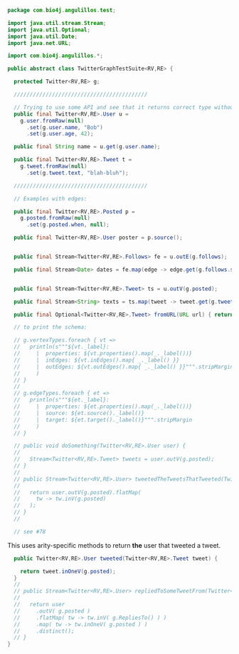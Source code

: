
```java
package com.bio4j.angulillos.test;

import java.util.stream.Stream;
import java.util.Optional;
import java.util.Date;
import java.net.URL;

import com.bio4j.angulillos.*;

public abstract class TwitterGraphTestSuite<RV,RE> {

  protected Twitter<RV,RE> g;

  //////////////////////////////////////////

  // Trying to use some API and see that it returns correct type without any conversions:
  public final Twitter<RV,RE>.User u =
    g.user.fromRaw(null)
      .set(g.user.name, "Bob")
      .set(g.user.age, 42);

  public final String name = u.get(g.user.name);

  public final Twitter<RV,RE>.Tweet t =
    g.tweet.fromRaw(null)
      .set(g.tweet.text, "blah-bluh");

  //////////////////////////////////////////

  // Examples with edges:

  public final Twitter<RV,RE>.Posted p =
    g.posted.fromRaw(null)
      .set(g.posted.when, null);

  public final Twitter<RV,RE>.User poster = p.source();


  public final Stream<Twitter<RV,RE>.Follows> fe = u.outE(g.follows);

  public final Stream<Date> dates = fe.map(edge -> edge.get(g.follows.since));


  public final Stream<Twitter<RV,RE>.Tweet> ts = u.outV(g.posted);

  public final Stream<String> texts = ts.map(tweet -> tweet.get(g.tweet.text));

  public final Optional<Twitter<RV,RE>.Tweet> fromURL(URL url) { return g.tweet.byUrl.find(url); }

  // to print the schema:

  // g.vertexTypes.foreach { vt =>
  //   println(s"""${vt._label}:
  //     |  properties: ${vt.properties().map(_._label())}
  //     |  inEdges: ${vt.inEdges().map{ _._label() }}
  //     |  outEdges: ${vt.outEdges().map{ _._label() }}""".stripMargin
  //     )
  // }
  //
  // g.edgeTypes.foreach { et =>
  //   println(s"""${et._label}:
  //     |  properties: ${et.properties().map(_._label())}
  //     |  source: ${et.source()._label()}
  //     |  target: ${et.target()._label()}""".stripMargin
  //     )
  // }

  // public void doSomething(Twitter<RV,RE>.User user) {
  //
  //   Stream<Twitter<RV,RE>.Tweet> tweets = user.outV(g.posted);
  // }
  //
  // public Stream<Twitter<RV,RE>.User> tweetedTheTweetsThatTweeted(Twitter<RV,RE>.User user) {
  //
  //   return user.outV(g.posted).flatMap(
  //     tw -> tw.inV(g.posted)
  //   );
  // }
  //

  // see #78

```

This uses arity-specific methods to return **the** user that tweeted a tweet.

```java
  public Twitter<RV,RE>.User tweeted(Twitter<RV,RE>.Tweet tweet) {

    return tweet.inOneV(g.posted);
  }
  //
  // public Stream<Twitter<RV,RE>.User> repliedToSomeTweetFrom(Twitter<RV,RE>.User user) {
  //
  //   return user
  //     .outV( g.posted )
  //     .flatMap( tw -> tw.inV( g.RepliesTo() ) )
  //     .map( tw -> tw.inOneV( g.posted ) )
  //     .distinct();
  // }
}

```




[test/java/com/bio4j/angulillos/Twitter.java]: Twitter.java.md
[test/java/com/bio4j/angulillos/TwitterGraphTestSuite.java]: TwitterGraphTestSuite.java.md
[main/java/com/bio4j/angulillos/TypedElement.java]: ../../../../../main/java/com/bio4j/angulillos/TypedElement.java.md
[main/java/com/bio4j/angulillos/Arity.java]: ../../../../../main/java/com/bio4j/angulillos/Arity.java.md
[main/java/com/bio4j/angulillos/UntypedGraphSchema.java]: ../../../../../main/java/com/bio4j/angulillos/UntypedGraphSchema.java.md
[main/java/com/bio4j/angulillos/AnyElementType.java]: ../../../../../main/java/com/bio4j/angulillos/AnyElementType.java.md
[main/java/com/bio4j/angulillos/UntypedGraph.java]: ../../../../../main/java/com/bio4j/angulillos/UntypedGraph.java.md
[main/java/com/bio4j/angulillos/TypedEdgeIndex.java]: ../../../../../main/java/com/bio4j/angulillos/TypedEdgeIndex.java.md
[main/java/com/bio4j/angulillos/Labeled.java]: ../../../../../main/java/com/bio4j/angulillos/Labeled.java.md
[main/java/com/bio4j/angulillos/TypedVertex.java]: ../../../../../main/java/com/bio4j/angulillos/TypedVertex.java.md
[main/java/com/bio4j/angulillos/TypedEdge.java]: ../../../../../main/java/com/bio4j/angulillos/TypedEdge.java.md
[main/java/com/bio4j/angulillos/TypedVertexIndex.java]: ../../../../../main/java/com/bio4j/angulillos/TypedVertexIndex.java.md
[main/java/com/bio4j/angulillos/conversions.java]: ../../../../../main/java/com/bio4j/angulillos/conversions.java.md
[main/java/com/bio4j/angulillos/TypedVertexQuery.java]: ../../../../../main/java/com/bio4j/angulillos/TypedVertexQuery.java.md
[main/java/com/bio4j/angulillos/QueryPredicate.java]: ../../../../../main/java/com/bio4j/angulillos/QueryPredicate.java.md
[main/java/com/bio4j/angulillos/AnyEdgeType.java]: ../../../../../main/java/com/bio4j/angulillos/AnyEdgeType.java.md
[main/java/com/bio4j/angulillos/TypedGraph.java]: ../../../../../main/java/com/bio4j/angulillos/TypedGraph.java.md
[main/java/com/bio4j/angulillos/AnyProperty.java]: ../../../../../main/java/com/bio4j/angulillos/AnyProperty.java.md
[main/java/com/bio4j/angulillos/AnyVertexType.java]: ../../../../../main/java/com/bio4j/angulillos/AnyVertexType.java.md
[main/java/com/bio4j/angulillos/TypedElementIndex.java]: ../../../../../main/java/com/bio4j/angulillos/TypedElementIndex.java.md
[main/java/com/bio4j/angulillos/Property.java]: ../../../../../main/java/com/bio4j/angulillos/Property.java.md